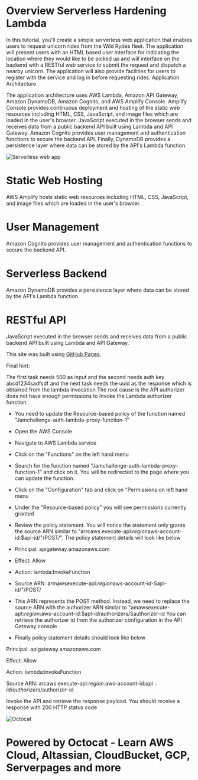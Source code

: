 
# Overview Serverless Hardening Lambda

In this tutorial, you'll create a simple serverless web application that enables users to request unicorn rides from the Wild Rydes fleet. The application will present users with an HTML based user interface for indicating the location where they would like to be picked up and will interface on the backend with a RESTful web service to submit the request and dispatch a nearby unicorn. The application will also provide facilities for users to register with the service and log in before requesting rides.
Application Architecture

The application architecture uses AWS Lambda, Amazon API Gateway, Amazon DynamoDB, Amazon Cognito, and AWS Amplify Console. Amplify Console provides continuous deployment and hosting of the static web resources including HTML, CSS, JavaScript, and image files which are loaded in the user's browser. JavaScript executed in the browser sends and receives data from a public backend API built using Lambda and API Gateway. Amazon Cognito provides user management and authentication functions to secure the backend API. Finally, DynamoDB provides a persistence layer where data can be stored by the API's Lambda function.

![Serverless web app](https://d1.awsstatic.com/Test%20Images/Kate%20Test%20Images/Serverless_Web_App_LP_assets-04.094e0479bc43ee7ecbbd1f7cc37ab90b83fe5e73.png)

# Static Web Hosting

AWS Amplify hosts static web resources including HTML, CSS, JavaScript, and image files which are loaded in the user's browser.

# User Management

Amazon Cognito provides user management and authentication functions to secure the backend API.

# Serverless Backend

Amazon DynamoDB provides a persistence layer where data can be stored by the API's Lambda function.

# RESTful API

JavaScript executed in the browser sends and receives data from a public backend API built using Lambda and API Gateway.

This site was built using [GitHub Pages](https://pages.github.com/).

Final hint:

The first task needs 500 as input and the second needs auth key abcd1234sadfsdf and the next task needs the uuid as the response which is obtained from the lambda invocation
The root cause is the API authorizer does not have enough permissions to Invoke the Lambda authorizer function

- You need to update the Resource-based policy of the function named "Jamchallenge-auth-lambda-proxy-function-1"

- Open the AWS Console

- Navigate to AWS Lambda service

- Click on the "Functions" on the left hand menu

- Search for the function named "Jamchallenge-auth-lambda-proxy-function-1" and click on it. You will be redirected to the page where you can update the function.

- Click on the "Configuration" tab and click on "Permissions on left hand menu

- Under the "Resource-based policy" you will see permissions currently granted

- Review the policy statement. You will notice the statement only grants the source ARN similar to "arrcaws.execute-apl:$region$aws-account-id:$api-id/"/POST/". The policy statement details will look like below

- Principal: apigateway.amazonaws.com

- Effect: Allow

- Action: lambda:InvokeFunction

- Source ARN: armawsexecute-apl:$region$aws-account-id-Sapl-id/"/POST/

- This ARN represents the POST method. Instead, we need to replace the source ARN with the authorizer ARN similar to "amawsexecute-apt:$region:$aws-account-id:$apl-id/authorizers/Sauthorizer-id You can retrieve the authorizer id from the authorizer configuration in the API Gateway console

- Finally policy statement details should look like below

Principal: apigateway.amazonaws.com

Effect: Allow

Action: lambda:invokeFunction

Source ARN: arcaws.execute-apl:$region:$aws-account-id:$api-id/authorizers/$authorizer-id

Invoke the API and retrieve the response payload. You should receive a response with 200 HTTP status code

![Octocat](https://myoctocat.com/assets/images/base-octocat.svg)
# Powered by Octocat - Learn AWS Cloud, Altassian, CloudBucket, GCP, Serverpages and more

